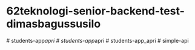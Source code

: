 # 62teknologi-senior-backend-test-dimasbagussusilo
#   s t u d e n t s - a p p _ a p r i  
 #   s t u d e n t s - a p p _ a p r i  
 #   s t u d e n t s - a p p _ a p r i  
 #   s i m p l e - a p i  
 